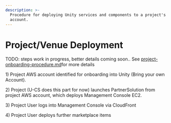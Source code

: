 ```yaml
---
description: >-
  Procedure for deploying Unity services and components to a project's AWS
  account.
---
```


# Project/Venue Deployment

TODO: steps work in progress, better details coming soon.. See [project-onboarding-procedure.md](../../../../../mdps-overview/project-onboarding-procedure.md "mention")for more details

1\) Project AWS account identified for onboarding into Unity (Bring your own Account).

2\) Project (U-CS does this part for now) launches PartnerSolution from project AWS account, which deploys Management Console EC2.

3\) Project User logs into Management Console via CloudFront

4\) Project User deploys further marketplace items

